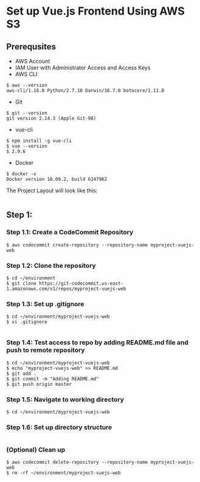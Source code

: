 

# Set up Vue.js Frontend Using AWS S3
## Prerequsites

- AWS Account
- IAM User with Administrator Access and Access Keys
- AWS CLI
```
$ aws --version
aws-cli/1.16.8 Python/2.7.10 Darwin/16.7.0 botocore/1.11.8
```
- Git
```
$ git --version
git version 2.14.3 (Apple Git-98)
```
- vue-cli
```
$ npm install -g vue-cli 
$ vue --version
$ 2.9.6
```
- Docker
```
$ docker -v
Docker version 18.09.2, build 6247962
```


The  Project Layout will look like this:

```

```

## Step 1:

### Step 1.1: Create a CodeCommit Repository
```
$ aws codecommit create-repository --repository-name myproject-vuejs-web
```

### Step 1.2: Clone the repository
```
$ cd ~/environment
$ git clone https://git-codecommit.us-east-1.amazonaws.com/v1/repos/myproject-vuejs-web
```


### Step 1.3: Set up .gitignore
```
$ cd ~/environment/myproject-vuejs-web
$ vi .gitignore
```
```

```

### Step 1.4: Test access to repo by adding README.md file and push to remote repository

```
$ cd ~/environment/myproject-vuejs-web
$ echo "myproject-vuejs-web" >> README.md
$ git add .
$ git commit -m "Adding README.md"
$ git push origin master
```

### Step 1.5: Navigate to working directory
```
$ cd ~/environment/myproject-vuejs-web
```

### Step 1.6:  Set up directory structure
```

```


### (Optional) Clean up
```
$ aws codecommit delete-repository --repository-name myproject-vuejs-web
$ rm -rf ~/environment/myproject-vuejs-web
```
